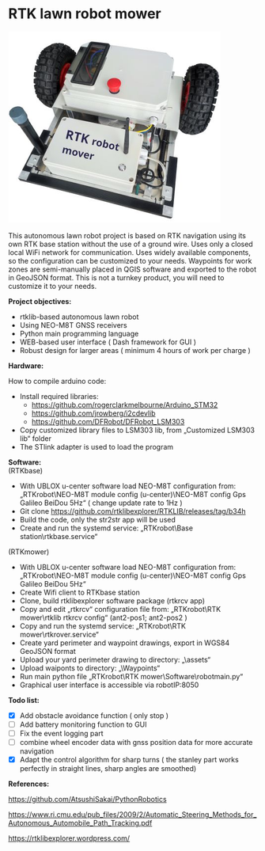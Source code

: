 # RTK lawn robot mower
![RTKmower_foto](./RTKmower_foto.jpg)

This autonomous lawn robot project is based on RTK navigation using its own RTK base station without the use of a ground wire. Uses only a closed local WiFi network for communication. Uses widely available components, so the configuration can be customized to your needs. Waypoints for work zones are semi-manually placed in QGIS software and exported to the robot in GeoJSON format. This is not a turnkey product, you will need to customize it to your needs. 


**Project objectives:**

- rtklib-based autonomous lawn robot
- Using NEO-M8T GNSS receivers
- Python main programming language 
- WEB-based user interface  ( Dash framework for GUI )
- Robust design for larger areas ( minimum 4 hours of work per charge )


**Hardware:**

How to compile arduino code:

- Install required libraries:
  - https://github.com/rogerclarkmelbourne/Arduino_STM32
  - https://github.com/jrowberg/i2cdevlib
  - https://github.com/DFRobot/DFRobot_LSM303
- Copy customized library files to LSM303 lib, from „Customized LSM303 lib“ folder
- The STlink adapter is used to load the program
   
**Software:**\
(RTKbase)

- With UBLOX u-center software load  NEO-M8T configuration from: „RTKrobot\NEO-M8T module config (u-center)\NEO-M8T  config Gps Galileo BeiDou 5Hz“
  ( change update rate to  1Hz )
- Git clone https://github.com/rtklibexplorer/RTKLIB/releases/tag/b34h
- Build the code, only the str2str app will be used
- Create and run the systemd service: „RTKrobot\Base station\rtkbase.service“

(RTKmower)

- With UBLOX u-center software load  NEO-M8T configuration from: „RTKrobot\NEO-M8T module config (u-center)\NEO-M8T  config Gps Galileo BeiDou 5Hz“
- Create Wifi client to RTKbase station 
- Clone, build rtklibexplorer software package (rtkrcv app)
- Copy and edit „rtkrcv“ configuration file from: „RTKrobot\RTK mower\rtklib rtkrcv config“ (ant2-pos1; ant2-pos2 )
- Copy and run the systemd service: „RTKrobot\RTK mower\rtkrover.service“
- Create yard perimeter and waypoint drawings, export in WGS84 GeoJSON format
- Upload your yard perimeter drawing to directory: „\assets“
- Upload waiponts to directory: „\Waypoints“
- Run main python file „RTKrobot\RTK mower\Software\robotmain.py“
- Graphical user interface is accessible via robotIP:8050

**Todo list:**

- [x]  Add obstacle avoidance function ( only stop )
- [ ]  Add battery monitoring function to GUI
- [ ]  Fix the event logging part 
- [ ]  combine wheel encoder data with gnss position data for more accurate navigation
- [x]  Adapt the control algorithm for sharp turns ( the stanley part works perfectly in straight lines, sharp angles are smoothed)

**References:**

https://github.com/AtsushiSakai/PythonRobotics

https://www.ri.cmu.edu/pub_files/2009/2/Automatic_Steering_Methods_for_Autonomous_Automobile_Path_Tracking.pdf

https://rtklibexplorer.wordpress.com/

 
  
